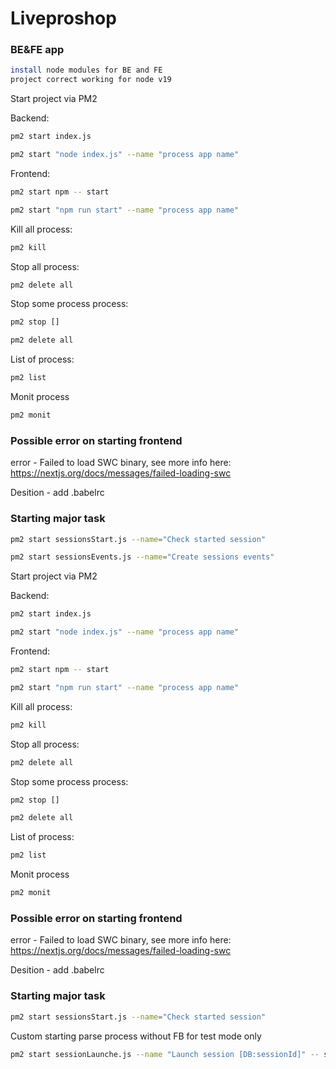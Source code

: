 # Liveproshop

### BE&FE app

```bash
install node modules for BE and FE
project correct working for node v19
```


Start project via PM2

Backend:

```bash
pm2 start index.js 
```

```bash
pm2 start "node index.js" --name "process app name"
```

Frontend:

```bash
pm2 start npm -- start
```

```bash
pm2 start "npm run start" --name "process app name"
```

Kill all process:

```bash
pm2 kill
```

Stop all process:

```bash
pm2 delete all
```

Stop some process process:

```bash
pm2 stop []
```

```bash
pm2 delete all
```

List of process:

```bash
pm2 list
```

Monit process

```bash
pm2 monit
```

### Possible error on starting frontend

error - Failed to load SWC binary, see more info here: https://nextjs.org/docs/messages/failed-loading-swc

Desition - add .babelrc


### Starting major task

```bash
pm2 start sessionsStart.js --name="Check started session"
```

```bash
pm2 start sessionsEvents.js --name="Create sessions events"
```

Start project via PM2

Backend:

```bash
pm2 start index.js 
```

```bash
pm2 start "node index.js" --name "process app name"
```

Frontend:

```bash
pm2 start npm -- start
```

```bash
pm2 start "npm run start" --name "process app name"
```

Kill all process:

```bash
pm2 kill
```

Stop all process:

```bash
pm2 delete all
```

Stop some process process:

```bash
pm2 stop []
```

```bash
pm2 delete all
```

List of process:

```bash
pm2 list
```

Monit process

```bash
pm2 monit
```

### Possible error on starting frontend

error - Failed to load SWC binary, see more info here: https://nextjs.org/docs/messages/failed-loading-swc

Desition - add .babelrc


### Starting major task

```bash
pm2 start sessionsStart.js --name="Check started session"
```

Custom starting parse process without FB for test mode only

```bash
pm2 start sessionLaunche.js --name "Launch session [DB:sessionId]" -- sessionId=[_DB:sessionId]
```